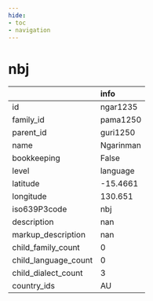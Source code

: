 ```yaml
---
hide:
- toc
- navigation
---
```

# nbj
|                      | info      |
|:---------------------|:----------|
| id                   | ngar1235  |
| family_id            | pama1250  |
| parent_id            | guri1250  |
| name                 | Ngarinman |
| bookkeeping          | False     |
| level                | language  |
| latitude             | -15.4661  |
| longitude            | 130.651   |
| iso639P3code         | nbj       |
| description          | nan       |
| markup_description   | nan       |
| child_family_count   | 0         |
| child_language_count | 0         |
| child_dialect_count  | 3         |
| country_ids          | AU        |